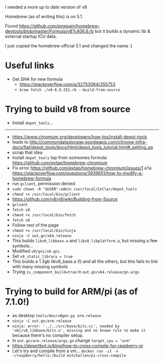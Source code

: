I needed a more up to date version of v8

Homebrew (as of writing this) is on 5.1.

Found https://github.com/pinepain/homebrew-devtools/blob/master/Formula/v8%406.6.rb but it builds a dynamic lib & external startup ICU data.

I just copied the homebrew official 5.1 and changed the name :)

Useful links
====================================
- Get SHA for new formula
  - https://stackoverflow.com/a/32753064/355753
  - `brew fetch ./v8-6.9.251.rb --build-from-source`


Trying to build v8 from source
=====================================
- Install `depot_tools`...
------------------------------
- https://www.chromium.org/developers/how-tos/install-depot-tools
- leads to http://commondatastorage.googleapis.com/chrome-infra-docs/flat/depot_tools/docs/html/depot_tools_tutorial.html#_setting_up
- scrap that idea
- Install `depot_tools` tap from someones formula: https://github.com/extap/homebrew-chromium
- Fix error https://github.com/extap/homebrew-chromium/issues/1 a'la https://stackoverflow.com/questions/3939651/how-to-modify-a-homebrew-formula
- run `gclient`, permission denied
- `sudo chown -R "$USER":admin /usr/local/Cellar/depot_tools`
- `chmod +x /usr/local/bin/gclient`
- https://github.com/v8/v8/wiki/Building-from-Source
- `gclient`
- `fetch v8`
- `chmod +x /usr/local/bin/fetch`
- `fetch v8`
- Follow rest of the page
- `chmod +x /usr/local/bin/ninja`
- `ninja -C out.gn/x64.release`
- This builds `libv8_libbase.a` and `libv8_libplatform.a`, but missing a few symbols...
- Modified `v8/gni/v8.gni`
- Set `v8_static_library = true`
- This builds a 1.3gb libv8_base.a (!) and all the others, but this fails to link with many missing symbols
- Trying `is_component_build=true` in `out.gn/x64.release/gn.args`


Trying to build for ARM/pi (as of 7.1.0!)
=====================================
- as desktop `tools/dev/v8gen.py arm.release`
- `ninja -C out.gn/arm.release`
- `ninja: error: '../../src/base/bits.cc', needed by 'obj/v8_libbase/bits.o', missing and no known rule to make it` because there's no compiler setup.
- In `out.gn/arm.release/args.gn` change `target_cpu = "arm"`
- https://desertbot.io/blog/how-to-cross-compile-for-raspberry-pi
- Let's try and compile from a vm... `docker run -it -v ~/raspberry/hello:/build mitchallen/pi-cross-compile`
